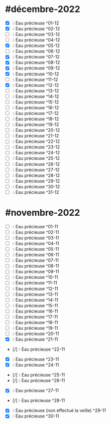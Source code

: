# #décembre-2022
- [x] 💧 Eau précieuse ^01-12
- [x] 💧 Eau précieuse ^02-12
- [ ] 💧 Eau précieuse ^03-12
- [ ] 💧 Eau précieuse ^04-12
- [x] 💧 Eau précieuse ^05-12
- [ ] 💧 Eau précieuse ^06-12
- [x] 💧 Eau précieuse ^07-12
- [x] 💧 Eau précieuse ^08-12
- [x] 💧 Eau précieuse ^09-12
- [x] 💧 Eau précieuse ^10-12
- [ ] 💧 Eau précieuse ^11-12
- [x] 💧 Eau précieuse ^12-12
- [ ] 💧 Eau précieuse ^13-12
- [ ] 💧 Eau précieuse ^14-12
- [ ] 💧 Eau précieuse ^15-12
- [ ] 💧 Eau précieuse ^16-12
- [ ] 💧 Eau précieuse ^17-12
- [ ] 💧 Eau précieuse ^18-12
- [ ] 💧 Eau précieuse ^19-12
- [ ] 💧 Eau précieuse ^20-12
- [ ] 💧 Eau précieuse ^21-12
- [ ] 💧 Eau précieuse ^22-12
- [ ] 💧 Eau précieuse ^23-12
- [ ] 💧 Eau précieuse ^24-12
- [ ] 💧 Eau précieuse ^25-12
- [ ] 💧 Eau précieuse ^26-12
- [ ] 💧 Eau précieuse ^27-12
- [ ] 💧 Eau précieuse ^28-12
- [ ] 💧 Eau précieuse ^29-12
- [ ] 💧 Eau précieuse ^30-12
- [ ] 💧 Eau précieuse ^31-12

# #novembre-2022
- [ ] 💧 Eau précieuse ^01-11
- [ ] 💧 Eau précieuse ^02-11
- [ ] 💧 Eau précieuse ^03-11
- [ ] 💧 Eau précieuse ^04-11
- [ ] 💧 Eau précieuse ^05-11
- [ ] 💧 Eau précieuse ^06-11
- [ ] 💧 Eau précieuse ^07-11
- [ ] 💧 Eau précieuse ^08-11
- [ ] 💧 Eau précieuse ^09-11
- [ ] 💧 Eau précieuse ^10-11
- [ ] 💧 Eau précieuse ^11-11
- [ ] 💧 Eau précieuse ^12-11
- [ ] 💧 Eau précieuse ^13-11
- [ ] 💧 Eau précieuse ^14-11
- [ ] 💧 Eau précieuse ^15-11
- [ ] 💧 Eau précieuse ^16-11
- [ ] 💧 Eau précieuse ^17-11
- [ ] 💧 Eau précieuse ^18-11
- [ ] 💧 Eau précieuse ^19-11
- [ ] 💧 Eau précieuse ^20-11
- [x] 💧 Eau précieuse ^21-11
- [/] 💧 Eau précieuse ^22-11
- [x] 💧 Eau précieuse ^23-11
- [x] 💧 Eau précieuse ^24-11
- [/] 💧 Eau précieuse ^25-11
- [/] 💧 Eau précieuse ^26-11
- [x] 💧 Eau précieuse ^27-11
- [/] 💧 Eau précieuse ^28-11
- [x] 💧 Eau précieuse  (non effectué la veille) ^29-11
- [x] 💧 Eau précieuse ^30-11